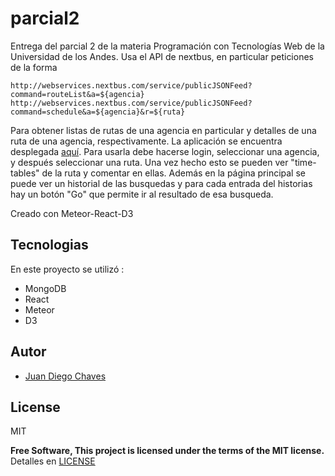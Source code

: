 # parcial2

Entrega del parcial 2 de la materia Programación con Tecnologías Web de la Universidad de los Andes. Usa el API de nextbus,
en particular peticiones de la forma 


`http://webservices.nextbus.com/service/publicJSONFeed?command=routeList&a=${agencia}`
`http://webservices.nextbus.com/service/publicJSONFeed?command=schedule&a=${agencia}&r=${ruta}`

Para obtener listas de rutas de una agencia en particular y detalles de una ruta de una agencia, respectivamente.
La aplicación se encuentra desplegada [aquí](http://parcial2-web-dev.herokuapp.com/). Para usarla debe hacerse login,  seleccionar una agencia, y después seleccionar una ruta. Una vez hecho esto se pueden ver "time-tables" de la ruta y comentar en ellas. Además en la página principal se puede ver un historial de las busquedas y para cada entrada del historias hay un botón "Go" que permite ir al resultado de esa busqueda. 

Creado con Meteor-React-D3


## Tecnologias

En este proyecto se utilizó :
  - MongoDB
  - React
  - Meteor
  - D3

## Autor
 
  - [Juan Diego Chaves](https://github.com/jd-chaves)


License
----

MIT


**Free Software, This project is licensed under the terms of the MIT license.**
Detalles en [LICENSE](https://raw.githubusercontent.com/jd-chaves/parcial2/master/LICENSE)
